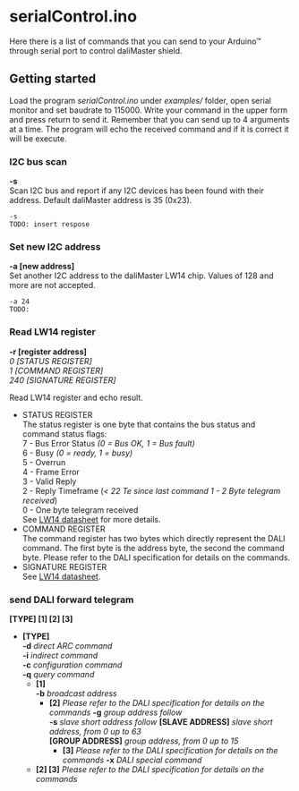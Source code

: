 # serialControl.ino

Here there is a list of commands that you can send to your Arduino™ through serial port to control daliMaster shield.

## Getting started

Load the program *serialControl.ino* under *examples/* folder, open serial monitor and set baudrate to 115000. Write your command in the upper form and press return to send it. Remember that you can send up to 4 arguments at a time. The program will echo the received command and if it is correct it will be execute.

### I2C bus scan
**-s**  
Scan I2C bus and report if any I2C devices has been found with their address. Default daliMaster address is 35 (0x23).
```
-s
TODO: insert respose
```
### Set new I2C address
**-a [new address]**  
Set another I2C address to the daliMaster LW14 chip. Values of 128 and more are not accepted.
```
-a 24
TODO:
```
### Read LW14 register
**-r [register address]**  
*0    [STATUS REGISTER]  
1   [COMMAND REGISTER]  
240   [SIGNATURE REGISTER]*  

Read LW14 register and echo result.
* STATUS REGISTER  
The status register is one byte that contains the bus status and command status flags:  
7 - Bus Error Status *(0 = Bus OK, 1 = Bus fault)*  
6 - Busy *(0 = ready, 1 = busy)*  
5 - Overrun  
4 - Frame Error  
3 - Valid Reply  
2 - Reply Timeframe (*< 22 Te since last command 1 - 2 Byte telegram received*)  
0 - One byte telegram received  
See [LW14 datasheet](http://shop.codemercs.com/media/files_public/okutobbwyxn/LW14_Datasheet.pdf) for more details.  
* COMMAND REGISTER  
The command register has two bytes which directly represent the DALI command. The first byte is the address byte, the second the command byte. Please refer to the DALI specification for details on the commands.
* SIGNATURE REGISTER  
See [LW14 datasheet](http://shop.codemercs.com/media/files_public/okutobbwyxn/LW14_Datasheet.pdf).

### send DALI forward telegram
**[TYPE] [1] [2] [3]**

* **[TYPE]**  
  **-d**  *direct ARC command*  
  **-i**  *indirect command*  
  **-c**  *configuration command*  
  **-q**  *query command*
  * **[1]**    
  **-b** *broadcast address*
    * **[2]** *Please refer to the DALI specification for details on the commands*
  **-g** *group address follow*  
  **-s** *slave short address follow*
    **[SLAVE ADDRESS]** *slave short address, from 0 up to 63*  
    **[GROUP ADDRESS]** *group address, from 0 up to 15*
      * **[3]** *Please refer to the DALI specification for details on the commands*
**-x** *DALI special command*
  * **[2] [3]** *Please refer to the DALI specification for details on the commands*
